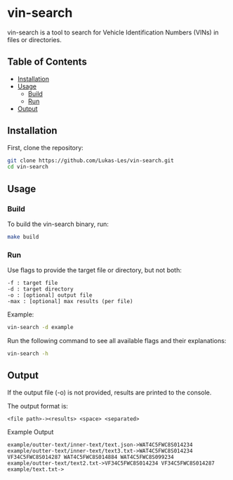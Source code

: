 # vin-search

vin-search is a tool to search for Vehicle Identification Numbers (VINs) in files or directories.

## Table of Contents
- [Installation](#installation)
- [Usage](#usage)
  - [Build](#build)
  - [Run](#run)
- [Output](#output)

## Installation

First, clone the repository:

```sh
git clone https://github.com/Lukas-Les/vin-search.git
cd vin-search
```

## Usage

### Build

To build the vin-search binary, run:

```sh
make build
```

### Run

Use flags to provide the target file or directory, but not both:

    -f : target file
    -d : target directory
    -o : [optional] output file
    -max : [optional] max results (per file)

Example:

```sh
vin-search -d example
```

Run the following command to see all available flags and their explanations:

```sh
vin-search -h
```
## Output

If the output file (-o) is not provided, results are printed to the console.

The output format is:

`<file path>-><results> <space> <separated>`

Example Output

```
example/outter-text/inner-text/text.json->WAT4C5FWC8S014234
example/outter-text/inner-text/text3.txt->WAT4C5FWC8S014234 VF34C5FWC8S014287 WAT4C5FWC8S014884 WAT4C5FWC8S099234
example/outter-text/text2.txt->VF34C5FWC8S014234 VF34C5FWC8S014287
example/text.txt->
```